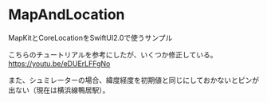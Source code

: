 # MapAndLocation
MapKitとCoreLocationをSwiftUI2.0で使うサンプル

こちらのチュートリアルを参考にしたが、いくつか修正している。 
https://youtu.be/eDUErLFFgNo 

また、シュミレーターの場合、緯度経度を初期値と同じにしておかないとピンが出ない（現在は横浜線鴨居駅）。
